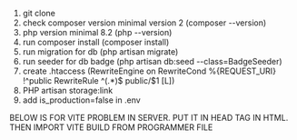 1. git clone
2. check composer version minimal version 2 (composer --version)
3. php version minimal 8.2 (php --version)
4. run composer install (composer install)
5. run migration for db (php artisan migrate)
6. run seeder for db badge (php artisan db:seed --class=BadgeSeeder)
7. create .htaccess (RewriteEngine on
   RewriteCond %{REQUEST_URI} !^public
   RewriteRule ^(.\*)$ public/$1 [L])
8. PHP artisan storage:link
9. add is_production=false in .env

BELOW IS FOR VITE PROBLEM IN SERVER. PUT IT IN HEAD TAG IN HTML. THEN IMPORT VITE BUILD FROM PROGRAMMER FILE

<link rel="stylesheet" href="{{ asset('build/assets/app-B5SqYNYV.css') }}">
<script src="{{ asset('build/assets/app-D0coJpzG.js') }}"></script>
